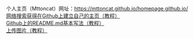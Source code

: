 个人主页（Mttoncat）网址：https://mttoncat.github.io/homepage.github.io/<br/>
[网络搜索获得在Github上建立自己的主页（教程）](https://www.cnblogs.com/fenggwsx/p/13192838.html)<br/>
[Github上的README.md基本写法（教程）](https://blog.csdn.net/weixin_42795141/article/details/89322823)<br/>
[上传图片（教程）](https://blog.csdn.net/hello_cmy/article/details/104611019)

